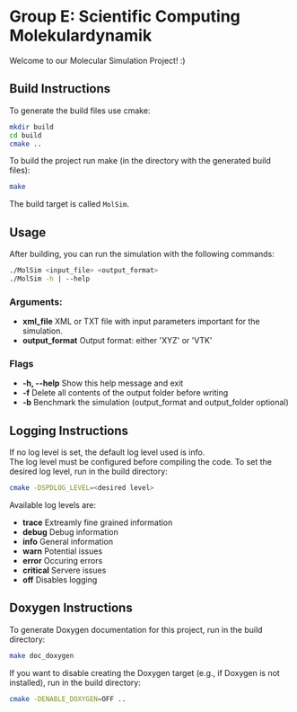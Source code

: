 # Group E: Scientific Computing Molekulardynamik
Welcome to our Molecular Simulation Project! :)

## Build Instructions
To generate the build files use cmake:

```bash
mkdir build
cd build
cmake ..
```

To build the project run make (in the directory with the generated build files):

```bash
make
```

The build target is called `MolSim`.

## Usage
After building, you can run the simulation with the following commands:
```bash
./MolSim <input_file> <output_format>
./MolSim -h | --help
```
### Arguments:
- **xml_file** XML or TXT file with input parameters important for the simulation.
- **output_format** Output format: either 'XYZ' or 'VTK'

### Flags
- **-h, --help** Show this help message and exit
- **-f** Delete all contents of the output folder before writing
- **-b** Benchmark the simulation (output_format and output_folder optional)

## Logging Instructions
If no log level is set, the default log level used is info.  
The log level must be configured before compiling the code. To set the desired log level, run in the build directory:
```bash
cmake -DSPDLOG_LEVEL=<desired level>
```
Available log levels are:
- **trace** Extreamly fine grained information
- **debug** Debug information
- **info** General information 
- **warn** Potential issues
- **error** Occuring errors
- **critical** Servere issues
- **off** Disables logging

## Doxygen Instructions
To generate Doxygen documentation for this project, run in the build directory:
```bash
make doc_doxygen
```

If you want to disable creating the Doxygen target (e.g., if Doxygen is not installed), run in the build directory:
```bash
cmake -DENABLE_DOXYGEN=OFF ..
```

